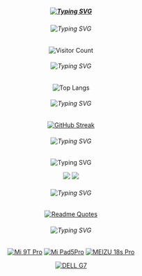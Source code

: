 <!--
#### Hi there 👋

**Miseryset/Miseryset** is a ✨ _special_ ✨ repository because its `README.md` (this file) appears on your GitHub profile.

Here are some ideas to get you started:

- 🔭 I’m currently working on ...
- 🌱 I’m currently learning ...
- 👯 I’m looking to collaborate on ...
- 🤔 I’m looking for help with ...
- 💬 Ask me about ...
- 📫 How to reach me: ...
- 😄 Pronouns: ...
- ⚡ Fun fact: ...

-->
<div align="center">
  
##### [![Typing SVG](https://readme-typing-svg.demolab.com?font=Josefin+Sans&weight=700&pause=1000&color=FC7B7B&center=true&vCenter=true&width=435&height=40&lines=Hi+there+👋)](https://git.io/typing-svg)
<!--
仓库统计状态
![all-smile's GitHub stats](https://github-readme-stats.vercel.app/api?username=Miseryset&show_icons=true&theme=tokyonight)
-->

<!--主页访问量统计-->
###### ![Typing SVG](https://readme-typing-svg.demolab.com?font=Josefin+Sans&weight=500&pause=1000&color=FC7BAC&center=true&vCenter=true&width=435&height=40&lines=You+are)

![Visitor Count](https://profile-counter.glitch.me/Miseryset/count.svg)

<!--语言统计-->
###### ![Typing SVG](https://readme-typing-svg.demolab.com?font=Josefin+Sans&weight=500&pause=1000&color=E07BFC&center=true&vCenter=true&width=435&height=40&lines=Language)

![Top Langs](https://github-readme-stats.vercel.app/api/top-langs/?username=Miseryset&layout=compact&hide_title=true&theme=dracula&border_radius=10)

<!--贡献-->
###### ![Typing SVG](https://readme-typing-svg.demolab.com?font=Josefin+Sans&weight=500&pause=1000&color=8E78F9&center=true&vCenter=true&width=435&height=40&lines=Contribution+streak)
  
[![GitHub Streak](https://streak-stats.demolab.com?user=Miseryset&theme=dracula&border_radius=15&date_format=M%20j%5B%2C%20Y%5D)](https://git.io/streak-stats)

<!--Site-->
###### ![Typing SVG](https://readme-typing-svg.demolab.com?font=Josefin+Sans&weight=500&pause=1000&color=78BFF9&center=true&vCenter=true&width=435&height=40&lines=Site)

![Typing SVG](https://readme-typing-svg.demolab.com?font=Josefin+Sans&weight=500&pause=1000&color=78F9EC&center=true&vCenter=true&width=435&height=40&lines=Miseryset.netlify.app;Miseryset.github.io)

<a href="https://miseryset.netlify.app/"><img src="https://img.shields.io/static/v1?label=Blog&message=Miseryset.netlify.app&color=7bfcf0"/></a>
<a href="https://miseryset.github.io/"><img src="https://img.shields.io/static/v1?label=Blog&message=Miseryset.github.io&color=7bfcb1"/></a>

<!--Quotes-->
###### ![Typing SVG](https://readme-typing-svg.demolab.com?font=Josefin+Sans&weight=500&pause=1000&color=F9E878&center=true&vCenter=true&width=435&height=40&lines=Quote)

[![Readme Quotes](https://quotes-github-readme.vercel.app/api?type=vertical&theme=dracula)](https://github.com/piyushsuthar/github-readme-quotes)

###### ![Typing SVG](https://readme-typing-svg.demolab.com?font=Josefin+Sans&weight=500&pause=1000&color=F9E878&center=true&vCenter=true&width=435&height=40&lines=Devices)

[![Mi 9T Pro](https://img.shields.io/badge/Mi_9T_Pro-fd4900?style=flat-square&logo=xiaomi&logoColor=ffffff)](#)
[![Mi Pad5Pro](https://img.shields.io/badge/Mi_Pad5Pro-fd4900?style=flat-square&logo=xiaomi&logoColor=ffffff)](#)
[![MEIZU 18s Pro](https://img.shields.io/badge/MEIZU_18s_Pro-008cff?style=flat-square&logo=meizu&logoColor=ffffff)](#)

[![DELL G7](https://img.shields.io/badge/DELL_G7-007DB8?style=flat-square&logo=dell&logoColor=ffffff)](#)










